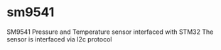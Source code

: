 # sm9541
SM9541 Pressure and Temperature sensor interfaced with STM32 
The sensor is interfaced via I2c protocol
